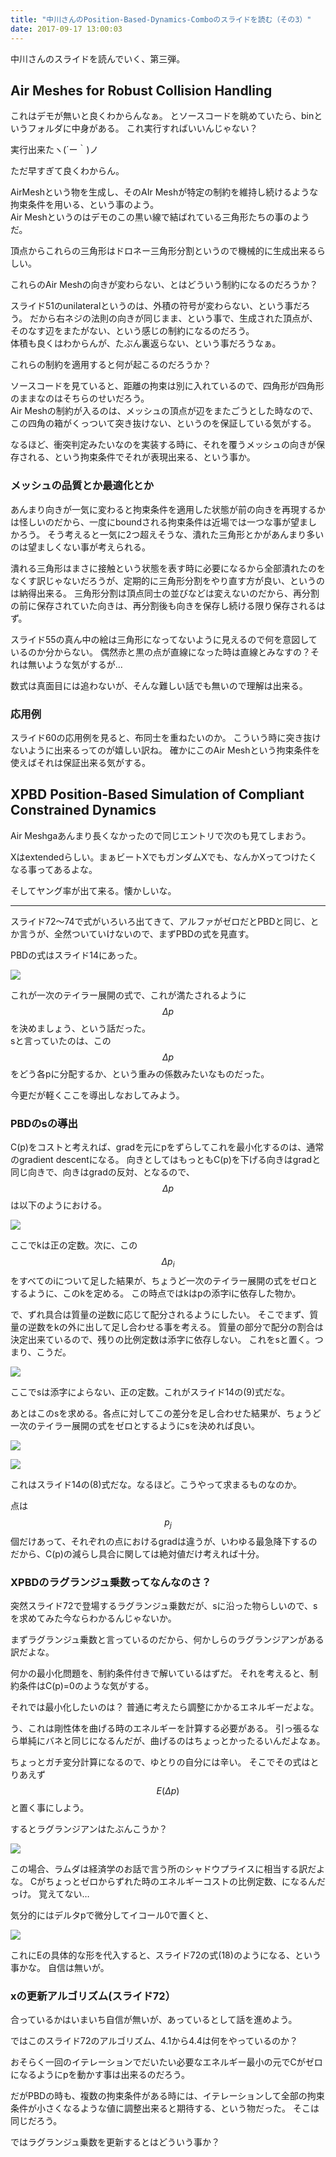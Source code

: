 ```yaml
---
title: "中川さんのPosition-Based-Dynamics-Comboのスライドを読む（その3）"
date: 2017-09-17 13:00:03
---
```


中川さんのスライドを読んでいく、第三弾。

## Air Meshes for Robust Collision Handling

これはデモが無いと良くわからんなぁ。
とソースコードを眺めていたら、binというフォルダに中身がある。
これ実行すればいいんじゃない？

実行出来たヽ(´ー｀)ノ

ただ早すぎて良くわからん。

AirMeshという物を生成し、そのAIr Meshが特定の制約を維持し続けるような拘束条件を用いる、という事のよう。  
Air Meshというのはデモのこの黒い線で結ばれている三角形たちの事のようだ。

頂点からこれらの三角形はドロネー三角形分割というので機械的に生成出来るらしい。

これらのAir Meshの向きが変わらない、とはどういう制約になるのだろうか？

スライド51のunilateralというのは、外積の符号が変わらない、という事だろう。
だから右ネジの法則の向きが同じまま、という事で、生成された頂点が、そのなす辺をまたがない、という感じの制約になるのだろう。  
体積も良くはわからんが、たぶん裏返らない、という事だろうなぁ。

これらの制約を適用すると何が起こるのだろうか？

ソースコードを見ていると、距離の拘束は別に入れているので、四角形が四角形のままなのはそちらのせいだろう。  
Air Meshの制約が入るのは、メッシュの頂点が辺をまたごうとした時なので、この四角の箱がくっついて突き抜けない、というのを保証している気がする。

なるほど、衝突判定みたいなのを実装する時に、それを覆うメッシュの向きが保存される、という拘束条件でそれが表現出来る、という事か。

### メッシュの品質とか最適化とか

あんまり向きが一気に変わると拘束条件を適用した状態が前の向きを再現するかは怪しいのだから、一度にboundされる拘束条件は近場では一つな事が望ましかろう。
そう考えると一気に2つ超えそうな、潰れた三角形とかがあんまり多いのは望ましくない事が考えられる。

潰れる三角形はまさに接触という状態を表す時に必要になるから全部潰れたのをなくす訳じゃないだろうが、定期的に三角形分割をやり直す方が良い、というのは納得出来る。
三角形分割は頂点同士の並びなどは変えないのだから、再分割の前に保存されていた向きは、再分割後も向きを保存し続ける限り保存されるはず。

スライド55の真ん中の絵は三角形になってないように見えるので何を意図しているのか分からない。
偶然赤と黒の点が直線になった時は直線とみなすの？それは無いような気がするが…

数式は真面目には追わないが、そんな難しい話でも無いので理解は出来る。

### 応用例

スライド60の応用例を見ると、布同士を重ねたいのか。
こういう時に突き抜けないように出来るってのが嬉しい訳ね。
確かにこのAir Meshという拘束条件を使えばそれは保証出来る気がする。

## XPBD Position-Based Simulation of Compliant Constrained Dynamics

Air Meshgaあんまり長くなかったので同じエントリで次のも見てしまおう。

Xはextendedらしい。まぁビートXでもガンダムXでも、なんかXってつけたくなる事ってあるよな。

そしてヤング率が出て来る。懐かしいな。

---

スライド72〜74で式がいろいろ出てきて、アルファがゼロだとPBDと同じ、とか言うが、全然ついていけないので、まずPBDの式を見直す。

PBDの式はスライド14にあった。

![](https://i.imgur.com/SQmp050.jpg)

これが一次のテイラー展開の式で、これが満たされるように $$ \Delta p $$を決めましょう、という話だった。  
sと言っていたのは、この$$ \Delta p $$をどう各pに分配するか、という重みの係数みたいなものだった。

今更だが軽くここを導出しなおしてみよう。


### PBDのsの導出

C(p)をコストと考えれば、gradを元にpをずらしてこれを最小化するのは、通常のgradient descentになる。
向きとしてはもっともC(p)を下げる向きはgradと同じ向きで、向きはgradの反対、となるので、 $$ \Delta p $$は以下のようにおける。

![](https://i.imgur.com/NbbkXyl.jpg)

ここでkは正の定数。次に、この $$ \Delta p_i $$をすべてのiについて足した結果が、ちょうど一次のテイラー展開の式をゼロとするように、このkを定める。
この時点ではkはpの添字iに依存した物か。

で、ずれ具合は質量の逆数に応じて配分されるようにしたい。
そこでまず、質量の逆数をkの外に出して足し合わせる事を考える。
質量の部分で配分の割合は決定出来ているので、残りの比例定数は添字に依存しない。
これをsと置く。つまり、こうだ。

![](https://i.imgur.com/fafi4en.jpg)

ここでsは添字によらない、正の定数。これがスライド14の(9)式だな。

あとはこのsを求める。各点に対してこの差分を足し合わせた結果が、ちょうど一次のテイラー展開の式をゼロとするようにsを決めれば良い。

![](https://i.imgur.com/v38I75Z.jpg)

![](https://i.imgur.com/L0Kxsi7.jpg)

これはスライド14の(8)式だな。なるほど。こうやって求まるものなのか。

点は $$ p_j $$ 個だけあって、それぞれの点におけるgradは違うが、いわゆる最急降下するのだから、C(p)の減らし具合に関しては絶対値だけ考えれば十分。

### XPBDのラグランジュ乗数ってなんなのさ？

突然スライド72で登場するラグランジュ乗数だが、sに沿った物らしいので、sを求めてみた今ならわかるんじゃないか。

まずラグランジュ乗数と言っているのだから、何かしらのラグランジアンがある訳だよな。

何かの最小化問題を、制約条件付きで解いているはずだ。
それを考えると、制約条件はC(p)=0のような気がする。

それでは最小化したいのは？
普通に考えたら調整にかかるエネルギーだよな。

う、これは剛性体を曲げる時のエネルギーを計算する必要がある。
引っ張るなら単純にバネと同じになるんだが、曲げるのはちょっとかったるいんだよなぁ。

ちょっとガチ変分計算になるので、ゆとりの自分には辛い。
そこでその式はとりあえず $$ E(\Delta p) $$と置く事にしよう。

するとラグランジアンはたぶんこうか？

![](https://i.imgur.com/qnncoAs.jpg)

この場合、ラムダは経済学のお話で言う所のシャドウプライスに相当する訳だよな。
Cがちょっとゼロからずれた時のエネルギーコストの比例定数、になるんだっけ。
覚えてない…


気分的にはデルタpで微分してイコール0で置くと、

![](https://i.imgur.com/6FXgfu1.jpg)

これにEの具体的な形を代入すると、スライド72の式(18)のようになる、という事かな。
自信は無いが。

### xの更新アルゴリズム(スライド72）

合っているかはいまいち自信が無いが、あっているとして話を進めよう。

ではこのスライド72のアルゴリズム、4.1から4.4は何をやっているのか？

おそらく一回のイテレーションでだいたい必要なエネルギー最小の元でCがゼロになるようにpを動かす事は出来るのだろう。

だがPBDの時も、複数の拘束条件がある時には、イテレーションして全部の拘束条件が小さくなるような値に調整出来ると期待する、という物だった。
そこは同じだろう。

ではラグランジュ乗数を更新するとはどういう事か？
